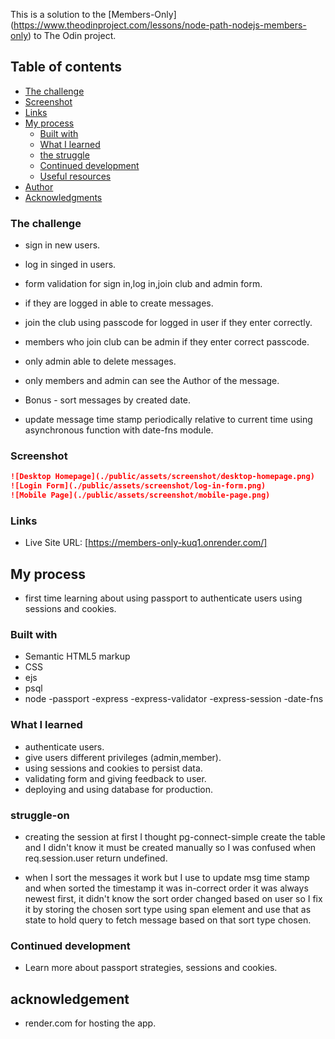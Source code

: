 This is a solution to the [Members-Only] (https://www.theodinproject.com/lessons/node-path-nodejs-members-only) to The Odin project.

## Table of contents

- [The challenge](#the-challenge)
- [Screenshot](#screenshot)
- [Links](#links)
- [My process](#my-process)
  - [Built with](#built-with)
  - [What I learned](#what-i-learned)
  - [the struggle ](#struggle-on)
  - [Continued development](#continued-development)
  - [Useful resources](#useful-resources)
- [Author](#author)
- [Acknowledgments](#acknowledgments)

### The challenge

- sign in new users.
- log in singed in users.
- form validation for sign in,log in,join club and admin form.
- if they are logged in able to create messages.
- join the club using passcode for logged in user if they enter correctly.
- members who join club can be admin if they enter correct passcode.
- only admin able to delete messages.
- only members and admin can see the Author of the message.

- Bonus - sort messages by created date.
- update message time stamp periodically relative to current time using asynchronous function with date-fns module.

### Screenshot

```markdown
![Desktop Homepage](./public/assets/screenshot/desktop-homepage.png)
![Login Form](./public/assets/screenshot/log-in-form.png)
![Mobile Page](./public/assets/screenshot/mobile-page.png)
```

### Links

- Live Site URL: [https://members-only-kuq1.onrender.com/]

## My process

- first time learning about using passport to authenticate users using sessions and cookies.

### Built with

- Semantic HTML5 markup
- CSS
- ejs
- psql
- node
  -passport
  -express
  -express-validator
  -express-session
  -date-fns

### What I learned

- authenticate users.
- give users different privileges (admin,member).
- using sessions and cookies to persist data.
- validating form and giving feedback to user.
- deploying and using database for production.

### struggle-on

- creating the session at first I thought pg-connect-simple create the table and I didn't know it must be created manually so I was confused when req.session.user return undefined.

- when I sort the messages it work but I use to update msg time stamp and when sorted the timestamp it was in-correct order it was always newest first, it didn't know the sort order changed based on user so I fix it by storing the chosen sort type using span element and use that as state to hold query to fetch message based on that sort type chosen.

### Continued development

- Learn more about passport strategies, sessions and cookies.

## acknowledgement

- render.com for hosting the app.
